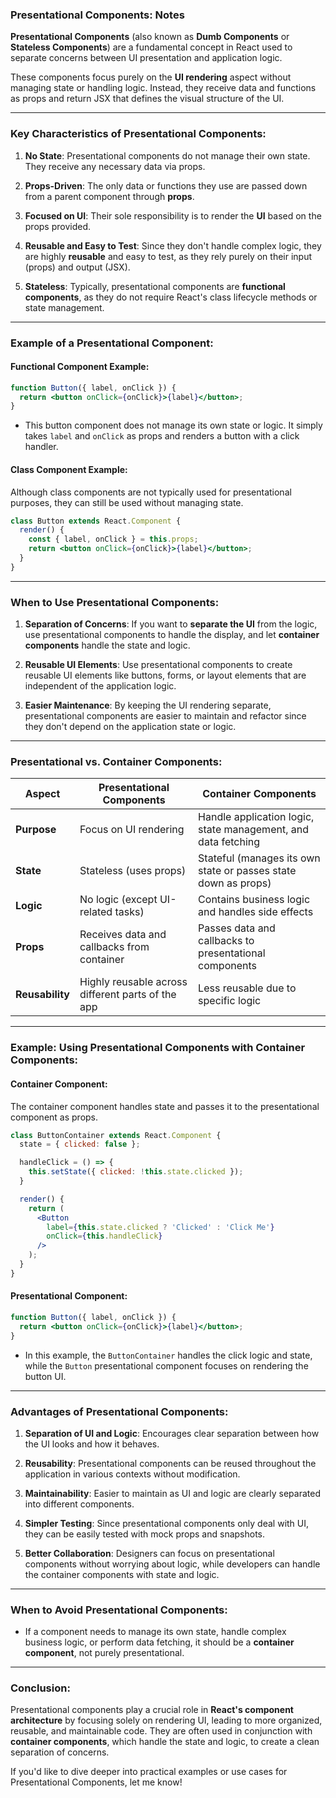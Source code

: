 ### **Presentational Components**: Notes

**Presentational Components** (also known as **Dumb Components** or **Stateless Components**) are a fundamental concept in React used to separate concerns between UI presentation and application logic.

These components focus purely on the **UI rendering** aspect without managing state or handling logic. Instead, they receive data and functions as props and return JSX that defines the visual structure of the UI.

---

### **Key Characteristics of Presentational Components**:

1. **No State**: Presentational components do not manage their own state. They receive any necessary data via props.
  
2. **Props-Driven**: The only data or functions they use are passed down from a parent component through **props**.

3. **Focused on UI**: Their sole responsibility is to render the **UI** based on the props provided.

4. **Reusable and Easy to Test**: Since they don't handle complex logic, they are highly **reusable** and easy to test, as they rely purely on their input (props) and output (JSX).

5. **Stateless**: Typically, presentational components are **functional components**, as they do not require React's class lifecycle methods or state management.

---

### **Example of a Presentational Component:**

#### **Functional Component Example**:
```jsx
function Button({ label, onClick }) {
  return <button onClick={onClick}>{label}</button>;
}
```
- This button component does not manage its own state or logic. It simply takes `label` and `onClick` as props and renders a button with a click handler.

#### **Class Component Example**:
Although class components are not typically used for presentational purposes, they can still be used without managing state.
```jsx
class Button extends React.Component {
  render() {
    const { label, onClick } = this.props;
    return <button onClick={onClick}>{label}</button>;
  }
}
```

---

### **When to Use Presentational Components**:

1. **Separation of Concerns**: If you want to **separate the UI** from the logic, use presentational components to handle the display, and let **container components** handle the state and logic.

2. **Reusable UI Elements**: Use presentational components to create reusable UI elements like buttons, forms, or layout elements that are independent of the application logic.

3. **Easier Maintenance**: By keeping the UI rendering separate, presentational components are easier to maintain and refactor since they don't depend on the application state or logic.

---

### **Presentational vs. Container Components**:

| **Aspect**                | **Presentational Components**                    | **Container Components**                                      |
|---------------------------|--------------------------------------------------|---------------------------------------------------------------|
| **Purpose**                | Focus on UI rendering                            | Handle application logic, state management, and data fetching  |
| **State**                  | Stateless (uses props)                           | Stateful (manages its own state or passes state down as props) |
| **Logic**                  | No logic (except UI-related tasks)               | Contains business logic and handles side effects               |
| **Props**                  | Receives data and callbacks from container       | Passes data and callbacks to presentational components         |
| **Reusability**            | Highly reusable across different parts of the app| Less reusable due to specific logic                            |

---

### **Example: Using Presentational Components with Container Components**:

#### **Container Component**:
The container component handles state and passes it to the presentational component as props.
```jsx
class ButtonContainer extends React.Component {
  state = { clicked: false };

  handleClick = () => {
    this.setState({ clicked: !this.state.clicked });
  }

  render() {
    return (
      <Button 
        label={this.state.clicked ? 'Clicked' : 'Click Me'}
        onClick={this.handleClick}
      />
    );
  }
}
```

#### **Presentational Component**:
```jsx
function Button({ label, onClick }) {
  return <button onClick={onClick}>{label}</button>;
}
```
- In this example, the `ButtonContainer` handles the click logic and state, while the `Button` presentational component focuses on rendering the button UI.

---

### **Advantages of Presentational Components**:

1. **Separation of UI and Logic**: Encourages clear separation between how the UI looks and how it behaves.
   
2. **Reusability**: Presentational components can be reused throughout the application in various contexts without modification.

3. **Maintainability**: Easier to maintain as UI and logic are clearly separated into different components.

4. **Simpler Testing**: Since presentational components only deal with UI, they can be easily tested with mock props and snapshots.

5. **Better Collaboration**: Designers can focus on presentational components without worrying about logic, while developers can handle the container components with state and logic.

---

### **When to Avoid Presentational Components**:

- If a component needs to manage its own state, handle complex business logic, or perform data fetching, it should be a **container component**, not purely presentational.

---

### **Conclusion**:
Presentational components play a crucial role in **React's component architecture** by focusing solely on rendering UI, leading to more organized, reusable, and maintainable code. They are often used in conjunction with **container components**, which handle the state and logic, to create a clean separation of concerns.

If you'd like to dive deeper into practical examples or use cases for Presentational Components, let me know!